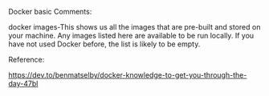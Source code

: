 Docker basic Comments:

docker images-This shows us all the images that are pre-built and stored on your machine. 
Any images listed here are available to be run locally. If you have not used Docker before, the list is likely to be empty.





Reference:

https://dev.to/benmatselby/docker-knowledge-to-get-you-through-the-day-47bl
